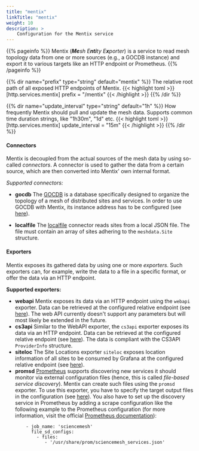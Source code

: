 ```yaml
---
title: "mentix"
linkTitle: "mentix"
weight: 10
description: >
    Configuration for the Mentix service
---
```


{{% pageinfo %}}
Mentix (_**Me**sh E**nti**ty E**x**porter_) is a service to read mesh topology data from one or more sources (e.g., a GOCDB instance) and export it to various targets like an HTTP endpoint or Prometheus.
{{% /pageinfo %}}

{{% dir name="prefix" type="string" default="mentix" %}}
The relative root path of all exposed HTTP endpoints of Mentix.
{{< highlight toml >}}
[http.services.mentix]
prefix = "/mentix"
{{< /highlight >}}
{{% /dir %}}

{{% dir name="update_interval" type="string" default="1h" %}}
How frequently Mentix should pull and update the mesh data. Supports common time duration strings, like "1h30m", "1d" etc.
{{< highlight toml >}}
[http.services.mentix]
update_interval = "15m"
{{< /highlight >}}
{{% /dir %}}

#### Connectors
Mentix is decoupled from the actual sources of the mesh data by using so-called _connectors_. A connector is used to gather the data from a certain source, which are then converted into Mentix' own internal format.

_Supported connectors:_

- **gocdb** 
The [GOCDB](https://wiki.egi.eu/wiki/GOCDB/Documentation_Index) is a database specifically designed to organize the topology of a mesh of distributed sites and services. In order to use GOCDB with Mentix, its instance address has to be configured (see [here](gocdb)).

- **localfile**
The [localfile](localfile) connector reads sites from a local JSON file. The file must contain an array of sites adhering to the `meshdata.Site` structure. 

#### Exporters
Mentix exposes its gathered data by using one or more _exporters_. Such exporters can, for example, write the data to a file in a specific format, or offer the data via an HTTP endpoint.

__Supported exporters:__

- **webapi**
Mentix exposes its data via an HTTP endpoint using the `webapi` exporter. Data can be retrieved at the configured relative endpoint (see [here](webapi)). The web API currently doesn't support any parameters but will most likely be extended in the future.
- **cs3api** Similar to the WebAPI exporter, the `cs3api` exporter exposes its data via an HTTP endpoint. Data can be retrieved at the configured relative endpoint (see [here](cs3api)). The data is compliant with the CS3API `ProviderInfo` structure.
- **siteloc** The Site Locations exporter `siteloc` exposes location information of all sites to be consumed by Grafana at the configured relative endpoint (see [here](siteloc)).  
- **promsd**
[Prometheus](https://prometheus.io/) supports discovering new services it should monitor via external configuration files (hence, this is called _file-based service discovery_). Mentix can create such files using the `promsd` exporter. To use this exporter, you have to specify the target output files in the configuration (see [here](promsd)). You also have to set up the discovery service in Prometheus by adding a scrape configuration like the following example to the Prometheus configuration (for more information, visit the official [Prometheus documentation](https://prometheus.io/docs/prometheus/latest/configuration/configuration/#file_sd_config)):
  ``` scrape_configs:
      - job_name: 'sciencemesh'
        file_sd_configs:
          - files:
             - '/usr/share/prom/sciencemesh_services.json'
  ```
